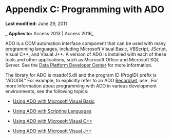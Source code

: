 
# Appendix C: Programming with ADO

 **Last modified:** June 29, 2011

 _ **Applies to:** Access 2013 | Access 2016_

ADO is a COM automation interface component that can be used with many programming languages, including Microsoft Visual Basic, VBScript, JScript, Visual C++, and Visual J++. A version of ADO is installed with each of these tools and other applications, such as Microsoft Office and Microsoft SQL Server. See the [Data Platform Developer Center](http://msdn.microsoft.com/en-us/data/default.aspx) for more information.

The library for ADO is msado15.dll and the program ID (ProgID) prefix is "ADODB." For example, to explicitly refer to an ADO [Recordset](0f963bf8-f066-dc8a-b754-f427de712df1.md), use .
For more information about programming with ADO in various development environments, see the following topics:

- [Using ADO with Microsoft Visual Basic](5e0fb2ec-42aa-e181-386f-099607ac7400.md)
    
- [Using ADO with Scripting Languages](2e163ffb-22fe-36f5-9960-8f6bcb148183.md)
    
- [Using ADO with Microsoft Visual C++](80ba75d4-5c93-e79f-59a8-59abf091d3b6.md)
    
- [Using ADO with Microsoft Visual J++](88630e80-92f0-9a9f-b23a-da7344ce45c8.md)
    
